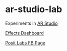 # ar-studio-lab

Experiments in [AR Studio](https://developers.facebook.com/products/ar-studio/overview/)

[Effects Dashboard](https://www.facebook.com/fbcameraeffects/manage/#)

[Posit Labs FB Page](https://www.facebook.com/pg/Posit-Labs-1564529473645766)